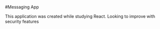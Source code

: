 #Messaging App

This application was created while studying React.  Looking to improve with security features

